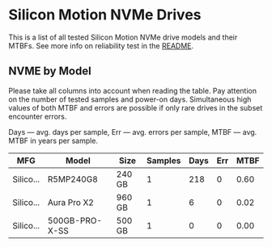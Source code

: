 Silicon Motion NVMe Drives
==========================

This is a list of all tested Silicon Motion NVMe drive models and their MTBFs. See more
info on reliability test in the [README](https://github.com/bsdhw/SMART).

NVME by Model
------------

Please take all columns into account when reading the table. Pay attention on the
number of tested samples and power-on days. Simultaneous high values of both MTBF
and errors are possible if only rare drives in the subset encounter errors.

Days — avg. days per sample,
Err  — avg. errors per sample,
MTBF — avg. MTBF in years per sample.

| MFG       | Model              | Size   | Samples | Days  | Err   | MTBF   |
|-----------|--------------------|--------|---------|-------|-------|--------|
| Silico... | R5MP240G8          | 240 GB | 1       | 218   | 0     | 0.60   |
| Silico... | Aura Pro X2        | 960 GB | 1       | 6     | 0     | 0.02   |
| Silico... | 500GB-PRO-X-SS     | 500 GB | 1       | 0     | 0     | 0.00   |
